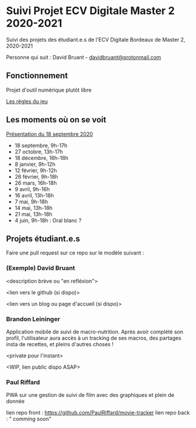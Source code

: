 # Suivi Projet ECV Digitale Master 2 2020-2021

Suivi des projets des étudiant.e.s de l'ECV Digitale Bordeaux de Master 2, 2020-2021

Personne qui suit : David Bruant - davidbruant@protonmail.com

## Fonctionnement

Projet d'outil numérique plutôt libre

[Les règles du jeu](regles-du-jeu.md)


## Les moments où on se voit 

[Présentation du 18 septembre 2020](https://docs.google.com/presentation/d/1l7kVXWRp70IENnofx25A5m7Z5WBC1UeygjerWMqruwM/edit#slide=id.p)

- 18 septembre, 9h-17h
- 27 octobre, 13h-17h
- 18 décembre, 16h-18h
- 8 janvier, 9h-12h
- 12 février, 9h-12h 
- 26 février, 9h-18h
- 26 mars, 16h-18h
- 9 avril, 9h-16h
- 16 avril, 13h-18h
- 7 mai, 9h-18h
- 14 mai, 13h-18h
- 21 mai, 13h-18h
- 4 juin, 9h-18h : Oral blanc ? 


## Projets étudiant.e.s

Faire une pull request sur ce repo sur le modèle suivant :


### (Exemple) David Bruant

<description brève ou "en refléxion">

<lien vers le github (si dispo)>

<lien vers un blog ou page d'accueil (si dispo)>



### Brandon Leininger

Application mobile de suivi de macro-nutrition.
Après avoir complété son profil, l'utilisateur aura accès à un tracking de ses macros, des partages insta de recettes, et pleins d'autres choses !

<private pour l'instant>

<WIP, lien public dispo ASAP>

### Paul Riffard

PWA sur une gestion de suivi de film avec des graphiques et plein de donnée

lien repo front : https://github.com/PaulRiffard/movie-tracker
lien repo back : " comming soon"

